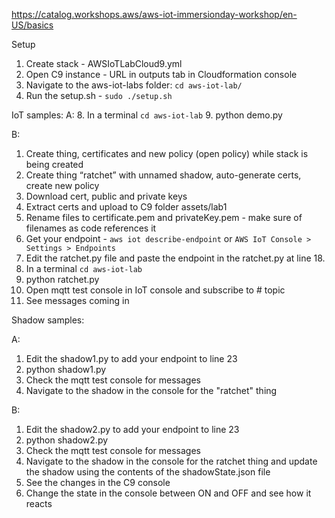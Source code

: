 https://catalog.workshops.aws/aws-iot-immersionday-workshop/en-US/basics

Setup
1. Create stack - AWSIoTLabCloud9.yml 
2. Open C9 instance - URL in outputs tab in Cloudformation console
3. Navigate to the aws-iot-labs folder: `cd aws-iot-lab/`
4. Run the setup.sh - `sudo ./setup.sh`

IoT samples:
A:
8. In a terminal `cd aws-iot-lab`
9. python demo.py

B:
1. Create thing, certificates and new policy (open policy) while stack is being created
2. Create thing “ratchet” with unnamed shadow, auto-generate certs, create new policy
3. Download cert, public and private keys
4. Extract certs and upload to C9 folder assets/lab1
5. Rename files to certificate.pem and privateKey.pem - make sure of filenames as code references it
6. Get your endpoint - `aws iot describe-endpoint` or `AWS IoT Console > Settings > Endpoints` 
7. Edit the ratchet.py file and paste the endpoint in the ratchet.py at line 18.
8. In a terminal `cd aws-iot-lab`
9. python ratchet.py
10. Open mqtt test console in IoT console and subscribe to # topic
11. See messages coming in

Shadow samples:

A:
1. Edit the shadow1.py to add your endpoint to line 23
2. python shadow1.py
3. Check the mqtt test console for messages 
4. Navigate to the shadow in the console for the "ratchet" thing

B:
1. Edit the shadow2.py to add your endpoint to line 23
2. python shadow2.py
3. Check the mqtt test console for messages 
4. Navigate to the shadow in the console for the ratchet thing and update the shadow using the contents of the shadowState.json file
5. See the changes in the C9 console
6. Change the state in the console between ON and OFF and see how it reacts
